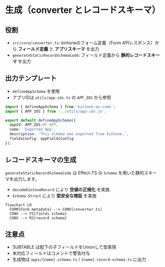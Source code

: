 # 生成（converter とレコードスキーマ）

## 役割
- `src/core/converter.ts`: kintoneのフォーム定義（Form APIレスポンス）から **フィールド定義** と **アプリスキーマ** を出力
- `generateStaticRecordSchemaCode`: フィールド定義から **静的レコードスキーマ** を出力

## 出力テンプレート
- `defineAppSchema` を使用
- アプリIDは `utils/app-ids.ts` の `APP_IDS` から参照

```ts
import { defineAppSchema } from 'kintone-as-code';
import { APP_IDS } from '../utils/app-ids.js';

export default defineAppSchema({
  appId: APP_IDS.MY_APP,
  name: 'Exported App',
  description: 'This schema was exported from kintone.',
  fieldsConfig: appFieldsConfig
});
```

## レコードスキーマの生成
`generateStaticRecordSchemaCode` は Effect-TS の `Schema` を用いた静的スキーマを出力します。

- `decodeKintoneRecord` により **空値の正規化** を実施
- `Schema.Struct` により **型安全な検証** を実施

```mermaid
flowchart LR
  FORM[Form metadata] --> CONV[converter.ts]
  CONV --> FS[fields schema]
  CONV --> RS[record schema]
```

## 注意点
- SUBTABLE は配下の子フィールドをUnionして型表現
- 未対応フィールドはコメントで警告付与
- 生成物は `apps/{name}.schema.ts` / `{name}.record-schema.ts` に出力
